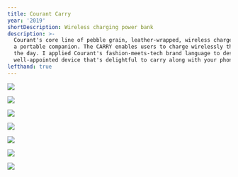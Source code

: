 ```yaml
---
title: Courant Carry
year: '2019'
shortDescription: Wireless charging power bank
description: >-
  Courant's core line of pebble grain, leather-wrapped, wireless chargers needed
  a portable companion. The CARRY enables users to charge wirelessly throughout
  the day. I applied Courant's fashion-meets-tech brand language to design a
  well-appointed device that's delightful to carry along with your phone.
lefthand: true
---
```

![](/assets/ferrante_design_courant_carry_001.jpg)

![](/assets/ferrante_design_courant_carry_002.jpg)

![](/assets/ferrante_design_courant_carry_003.jpg)

![](/assets/ferrante_design_courant_carry_004.jpg)

![](/assets/ferrante_design_courant_carry_006.jpg)

![](/assets/ferrante_design_courant_carry_007.jpg)

![](/assets/ferrante_design_courant_carry_008.jpg)
